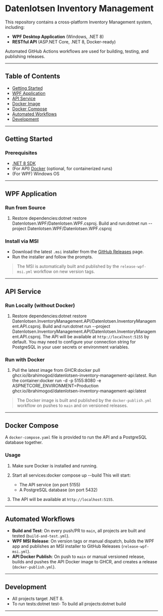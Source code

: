 # Datenlotsen Inventory Management

This repository contains a cross-platform Inventory Management system, including:
- **WPF Desktop Application** (Windows, .NET 8)
- **RESTful API** (ASP.NET Core, .NET 8, Docker-ready)

Automated GitHub Actions workflows are used for building, testing, and publishing releases.

---

## Table of Contents
- [Getting Started](#getting-started)
- [WPF Application](#wpf-application)
- [API Service](#api-service)
- [Docker Image](#docker-image)
- [Docker Compose](#docker-compose)
- [Automated Workflows](#automated-workflows)
- [Development](#development)

---

## Getting Started

### Prerequisites
- [.NET 8 SDK](https://dotnet.microsoft.com/download/dotnet/8.0)
- (For API) [Docker](https://www.docker.com/get-started) (optional, for containerized runs)
- (For WPF) Windows OS

---

## WPF Application

### Run from Source
1. Restore dependencies:dotnet restore Datenlotsen.WPF/Datenlotsen.WPF.csproj. Build and run:dotnet run --project Datenlotsen.WPF/Datenlotsen.WPF.csproj
### Install via MSI
- Download the latest `.msi` installer from the [GitHub Releases](https://github.com/Ibrahimogod/datenlotsen-inventory-management/releases) page.
- Run the installer and follow the prompts.

> The MSI is automatically built and published by the `release-wpf-msi.yml` workflow on new version tags.

---

## API Service

### Run Locally (without Docker)
1. Restore dependencies:dotnet restore Datenlotsen.InventoryManagement.API/Datenlotsen.InventoryManagement.API.csproj. Build and run:dotnet run --project Datenlotsen.InventoryManagement.API/Datenlotsen.InventoryManagement.API.csproj. The API will be available at `http://localhost:5155` by default. You may need to configure your connection string for PostgreSQL in your user secrets or environment variables.

### Run with Docker
1. Pull the latest image from GHCR:docker pull ghcr.io/ibrahimogod/datenlotsen-inventory-management-api:latest. Run the container:docker run -d -p 5155:8080 -e ASPNETCORE_ENVIRONMENT=Production ghcr.io/ibrahimogod/datenlotsen-inventory-management-api:latest
> The Docker image is built and published by the `docker-publish.yml` workflow on pushes to `main` and on versioned releases.

---

## Docker Compose

A `docker-compose.yaml` file is provided to run the API and a PostgreSQL database together.

### Usage
1. Make sure Docker is installed and running.
2. Start all services:docker compose up --build   This will start:
   - The API service (on port 5155)
   - A PostgreSQL database (on port 5432)

3. The API will be available at `http://localhost:5155`.

---

## Automated Workflows

- **Build and Test**: On every push/PR to `main`, all projects are built and tested (`build-and-test.yml`).
- **WPF MSI Release**: On version tags or manual dispatch, builds the WPF app and publishes an MSI installer to GitHub Releases (`release-wpf-msi.yml`).
- **API Docker Publish**: On push to `main` or manual versioned release, builds and pushes the API Docker image to GHCR, and creates a release (`docker-publish.yml`).

---

## Development

- All projects target .NET 8.
- To run tests:dotnet test- To build all projects:dotnet build
---